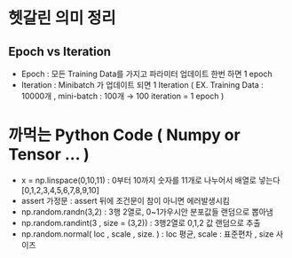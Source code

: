 # 헷갈린 의미 정리

## Epoch vs Iteration
- Epoch : 모든 Training Data를 가지고 파라미터 업데이트 한번 하면 1 epoch
- Iteration : Minibatch 가 업데이트 되면 1 Iteration
( EX. Training Data : 10000개 , mini-batch : 100개 
      → 100 iteration = 1 epoch )



# 까먹는 Python Code ( Numpy or Tensor ... )

- x = np.linspace(0,10,11) : 0부터 10까지 숫자를 11개로 나누어서 배열로 넣는다 [0,1,2,3,4,5,6,7,8,9,10]
- assert 가정문 : assert 뒤에 조건문이 참이 아니면 에러발생시킴 
- np.random.randn(3,2) : 3행 2열로, 0~1가우시안 분포값들 랜덤으로 뽑아냄
- np.random.randint(3 , size = (3,2)) : 3행2열로 0,1,2 값 랜덤으로 추출
- np.random.normal( loc , scale , size. ) : loc 평균, scale : 표준편차 , size 사이즈



